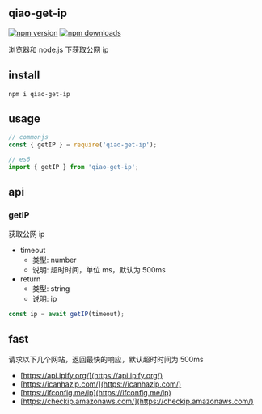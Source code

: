 ## qiao-get-ip

[![npm version](https://img.shields.io/npm/v/qiao-get-ip.svg?style=flat-square)](https://www.npmjs.org/package/qiao-get-ip)
[![npm downloads](https://img.shields.io/npm/dm/qiao-get-ip.svg?style=flat-square)](https://npm-stat.com/charts.html?package=qiao-get-ip)

浏览器和 node.js 下获取公网 ip

## install

```shell
npm i qiao-get-ip
```

## usage

```javascript
// commonjs
const { getIP } = require('qiao-get-ip');

// es6
import { getIP } from 'qiao-get-ip';
```

## api

### getIP

获取公网 ip

- timeout
  - 类型: number
  - 说明: 超时时间，单位 ms，默认为 500ms
- return
  - 类型: string
  - 说明: ip

```javascript
const ip = await getIP(timeout);
```

## fast

请求以下几个网站，返回最快的响应，默认超时时间为 500ms

- [https://api.ipify.org/](https://api.ipify.org/)
- [https://icanhazip.com/](https://icanhazip.com/)
- [https://ifconfig.me/ip](https://ifconfig.me/ip)
- [https://checkip.amazonaws.com/](https://checkip.amazonaws.com/)
